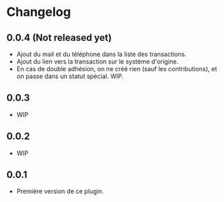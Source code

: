 
# Changelog

## 0.0.4 (Not released yet)

* Ajout du mail et du téléphone dans la liste des transactions.
* Ajout du lien vers la transaction sur le système d'origine.
* En cas de double adhésion, on ne créé rien (sauf les contributions), et on passe dans un statut spécial. WIP.

## 0.0.3

* WIP

## 0.0.2

* WIP

## 0.0.1

* Première version de ce plugin.
